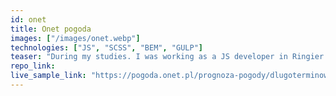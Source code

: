 ```yaml
---
id: onet
title: Onet pogoda
images: ["/images/onet.webp"]
technologies: ["JS", "SCSS", "BEM", "GULP"]
teaser: "During my studies. I was working as a JS developer in Ringier Axel Springier. Here I was responible for maintenance of many Onet's servises. One of my task was to implement view of longterm weather on mobile. I you want know more about my work experinece here contact me."
repo_link:
live_sample_link: "https://pogoda.onet.pl/prognoza-pogody/dlugoterminowa/przasnysz-336606/"
---
```

